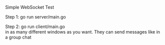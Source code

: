 Simple WebSocket Test

Step 1:
go run server/main.go

Step 2:
go run client/main.go  
in as many different windows as you want. They can send messages like in a group chat
